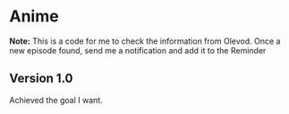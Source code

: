 # Anime

**Note:** This is a code for me to check the information from Olevod.
Once a new episode found, send me a notification and add it to the Reminder

## Version 1.0
Achieved the goal I want.
